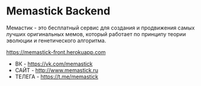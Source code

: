 # Memastick Backend

Мемастик - это бесплатный сервис для создания и продвижения самых лучших оригинальных мемов, который работает по принципу теории эволюции и генетического алгоритма. 

https://memastick-front.herokuapp.com

- ВК - https://vk.com/memastick
- САЙТ - http://www.memastick.ru
- ТЕЛЕГА - https://t.me/memastick

